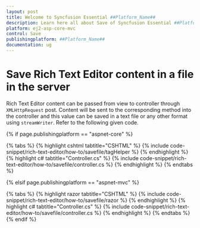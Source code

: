 ```yaml
---
layout: post
title: Welcome to Syncfusion Essential ##Platform_Name##
description: Learn here all about Save of Syncfusion Essential ##Platform_Name## widgets based on HTML5 and jQuery.
platform: ej2-asp-core-mvc
control: Save
publishingplatform: ##Platform_Name##
documentation: ug
---
```



# Save Rich Text Editor content in a file in the server

Rich Text Editor content can be passed from view to controller through `XMLHttpRequest` post. Content
will be sent to the corresponding method into the controller and this value can be saved in a text
file or any other format using `streamWriter`. Refer to the following given code.

{% if page.publishingplatform == "aspnet-core" %}

{% tabs %}
{% highlight cshtml tabtitle="CSHTML" %}
{% include code-snippet/rich-text-editor/how-to/savefile/tagHelper %}
{% endhighlight %}
{% highlight c# tabtitle="Controller.cs" %}
{% include code-snippet/rich-text-editor/how-to/savefile/controller.cs %}
{% endhighlight %}
{% endtabs %}

{% elsif page.publishingplatform == "aspnet-mvc" %}

{% tabs %}
{% highlight razor tabtitle="CSHTML" %}
{% include code-snippet/rich-text-editor/how-to/savefile/razor %}
{% endhighlight %}
{% highlight c# tabtitle="Controller.cs" %}
{% include code-snippet/rich-text-editor/how-to/savefile/controller.cs %}
{% endhighlight %}
{% endtabs %}
{% endif %}

